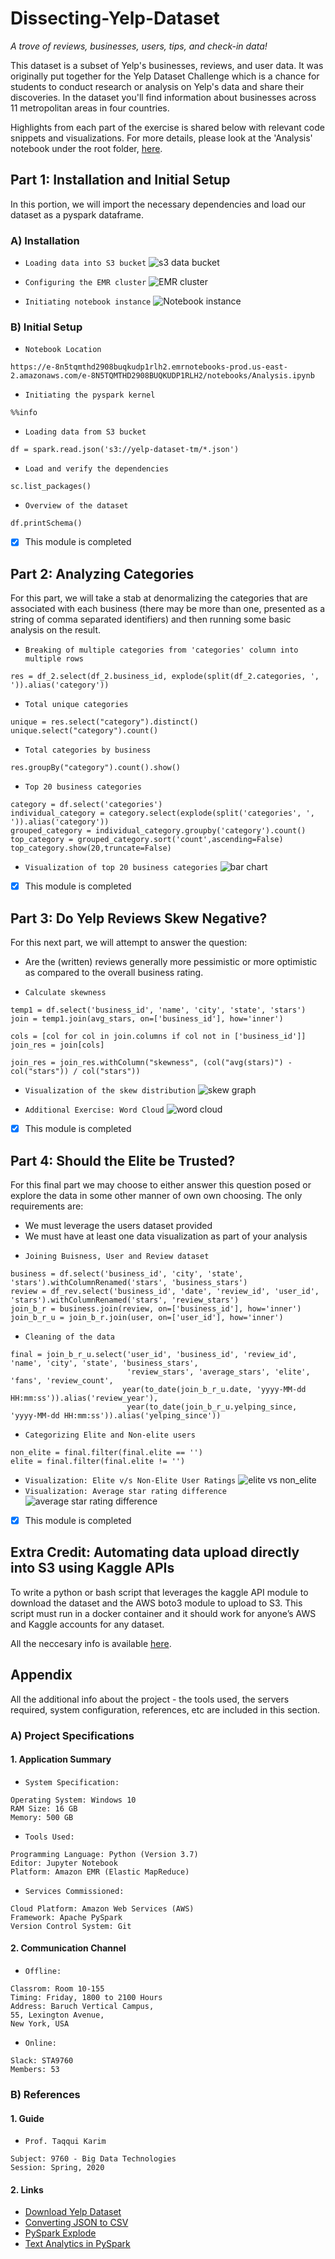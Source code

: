 # Dissecting-Yelp-Dataset
*A trove of reviews, businesses, users, tips, and check-in data!*

This dataset is a subset of Yelp's businesses, reviews, and user data. It was originally put together for the Yelp Dataset Challenge which is a chance for students to conduct research or analysis on Yelp's data and share their discoveries. In the dataset you'll find information about businesses across 11 metropolitan areas in four countries.

Highlights from each part of the exercise is shared below with relevant code snippets and visualizations. For more details, please look at the 'Analysis' notebook under the root folder, [here](https://github.com/tanaymukherjee/Dissecting-Yelp-Dataset/blob/master/Analysis.ipynb).

## Part 1: Installation and Initial Setup
In this portion, we will import the necessary dependencies and load our dataset as a pyspark dataframe.

### A) Installation
* ```Loading data into S3 bucket```
![s3 data bucket](https://user-images.githubusercontent.com/6689256/80295489-ff5a8300-8740-11ea-90cf-35952dd30052.png)

* ```Configuring the EMR cluster```
![EMR cluster](https://user-images.githubusercontent.com/6689256/80295460-c8846d00-8740-11ea-9604-27ad6366b1e9.png)

* ```Initiating notebook instance```
![Notebook instance](https://user-images.githubusercontent.com/6689256/80295518-45174b80-8741-11ea-9b76-5feb1632698f.png)

### B) Initial Setup
* ```Notebook Location```
``` 
https://e-8n5tqmthd2908buqkudp1rlh2.emrnotebooks-prod.us-east-2.amazonaws.com/e-8N5TQMTHD2908BUQKUDP1RLH2/notebooks/Analysis.ipynb
```
* ```Initiating the pyspark kernel```
``` 
%%info
```
* ```Loading data from S3 bucket```
``` 
df = spark.read.json('s3://yelp-dataset-tm/*.json')
```
* ```Load and verify the dependencies```
``` 
sc.list_packages()
```
* ```Overview of the dataset```
``` 
df.printSchema()
```

- [x] This module is completed


## Part 2: Analyzing Categories
For this part, we will take a stab at denormalizing the categories that are associated with each business (there may be more than one, presented as a string of comma separated identifiers) and then running some basic analysis on the result.

* ```Breaking of multiple categories from 'categories' column into multiple rows```
``` 
res = df_2.select(df_2.business_id, explode(split(df_2.categories, ', ')).alias('category'))
```
* ```Total unique categories```
``` 
unique = res.select("category").distinct()
unique.select("category").count()
```
* ```Total categories by business```
``` 
res.groupBy("category").count().show()
```
* ```Top 20 business categories```
``` 
category = df.select('categories')
individual_category = category.select(explode(split('categories', ', ')).alias('category'))
grouped_category = individual_category.groupby('category').count()
top_category = grouped_category.sort('count',ascending=False)
top_category.show(20,truncate=False)
```
* ```Visualization of top 20 business categories```
![bar chart](https://user-images.githubusercontent.com/6689256/80319592-2f586380-87df-11ea-8ada-29c81ca8e6f6.png)

- [x] This module is completed


## Part 3: Do Yelp Reviews Skew Negative?
For this next part, we will attempt to answer the question: 
- Are the (written) reviews generally more pessimistic or more optimistic as compared to the overall business rating.

* ```Calculate skewness```
``` 
temp1 = df.select('business_id', 'name', 'city', 'state', 'stars')
join = temp1.join(avg_stars, on=['business_id'], how='inner')

cols = [col for col in join.columns if col not in ['business_id']]
join_res = join[cols]

join_res = join_res.withColumn("skewness", (col("avg(stars)") - col("stars")) / col("stars"))
```
* ```Visualization of the skew distribution```
![skew graph](https://user-images.githubusercontent.com/6689256/80843596-aec8a700-8bd2-11ea-85c4-ea215f2c10f2.png)

* ```Additional Exercise: Word Cloud```
![word cloud](https://user-images.githubusercontent.com/6689256/80843747-141c9800-8bd3-11ea-9033-a9cc0cdaa9fe.png)

- [x] This module is completed


## Part 4: Should the Elite be Trusted?
For this final part we may choose to either answer this question posed or explore the data in some other manner of own own choosing. The only requirements are:
- We must leverage the users dataset provided
- We must have at least one data visualization as part of your analysis

* ```Joining Buisness, User and Review dataset```
``` 
business = df.select('business_id', 'city', 'state', 'stars').withColumnRenamed('stars', 'business_stars')
review = df_rev.select('business_id', 'date', 'review_id', 'user_id', 'stars').withColumnRenamed('stars', 'review_stars')
join_b_r = business.join(review, on=['business_id'], how='inner')
join_b_r_u = join_b_r.join(user, on=['user_id'], how='inner')
```
* ```Cleaning of the data```
``` 
final = join_b_r_u.select('user_id', 'business_id', 'review_id', 'name', 'city', 'state', 'business_stars',
                          'review_stars', 'average_stars', 'elite', 'fans', 'review_count',
                         year(to_date(join_b_r_u.date, 'yyyy-MM-dd HH:mm:ss')).alias('review_year'),
                          year(to_date(join_b_r_u.yelping_since, 'yyyy-MM-dd HH:mm:ss')).alias('yelping_since'))
```
* ```Categorizing Elite and Non-elite users```
``` 
non_elite = final.filter(final.elite == '')
elite = final.filter(final.elite != '')
```
* ```Visualization: Elite v/s Non-Elite User Ratings```
![elite vs non_elite](https://user-images.githubusercontent.com/6689256/80844007-a7ee6400-8bd3-11ea-8298-c4582d745e93.png)
* ```Visualization: Average star rating difference```
![average star rating difference](https://user-images.githubusercontent.com/6689256/80870840-f43eb000-8c76-11ea-8966-ec990b140cfb.png)

- [x] This module is completed


## Extra Credit: Automating data upload directly into S3 using Kaggle APIs
To write a python or bash script that leverages the kaggle API module to download the dataset and the AWS boto3 module to upload to S3. This script must run in a docker container and it should work for anyone’s AWS and Kaggle accounts for any dataset.

All the neccesary info is available [here](https://github.com/tanaymukherjee/Dissecting-Yelp-Dataset/blob/master/Script/Info.md).

## Appendix
All the additional info about the project - the tools used, the servers required, system configuration, references, etc are included in this section.

### A) Project Specifications

#### 1. Application Summary
* ```System Specification:```
``` 
Operating System: Windows 10
RAM Size: 16 GB
Memory: 500 GB
```

* ```Tools Used:```
``` 
Programming Language: Python (Version 3.7)
Editor: Jupyter Notebook
Platform: Amazon EMR (Elastic MapReduce)
```

* ```Services Commissioned:```
``` 
Cloud Platform: Amazon Web Services (AWS)
Framework: Apache PySpark
Version Control System: Git
```

#### 2. Communication Channel
* ```Offline:```
``` 
Classrom: Room 10-155
Timing: Friday, 1800 to 2100 Hours
Address: Baruch Vertical Campus,
55, Lexington Avenue,
New York, USA
```

* ```Online:```
``` 
Slack: STA9760
Members: 53
```

### B) References

#### 1. Guide
* ```Prof. Taqqui Karim```
``` 
Subject: 9760 - Big Data Technologies
Session: Spring, 2020
```

#### 2. Links
- [Download Yelp Dataset](https://www.kaggle.com/yelp-dataset/yelp-dataset#yelp_academic_dataset_user.json)
- [Converting JSON to CSV](https://medium.com/@gabrielpires/how-to-convert-a-json-file-to-csv-python-script-a9ff0a3f906e)
- [PySpark Explode](https://sparkbyexamples.com/pyspark/pyspark-explode-array-and-map-columns-to-rows/)
- [Text Analytics in PySpark](https://github.com/nicharuc/yelp-sentiment-prediction/blob/master/yelp_nlp_svm.md)
